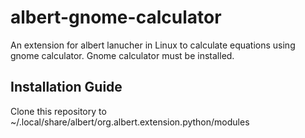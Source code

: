 # albert-gnome-calculator
An extension for albert lanucher in Linux to calculate equations using gnome calculator. Gnome calculator must be installed.
## Installation Guide
Clone this repository to ~/.local/share/albert/org.albert.extension.python/modules
